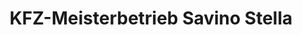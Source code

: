 ---
title: "KFZ-Meisterbetrieb Savino Stella"
url: /kahl-am-main/kfz-meisterbetrieb-savino-stella/
shop: Autowerkstatt
---
